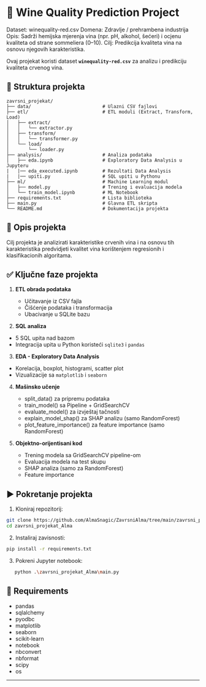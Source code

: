 # 🍷 Wine Quality Prediction Project
Dataset: winequality-red.csv
Domena: Zdravlje / prehrambena industrija
Opis: Sadrži hemijska mjerenja vina (npr. pH, alkohol, šećeri) i ocjenu kvaliteta od strane sommeliera (0–10).
Cilj: Predikcija kvaliteta vina na osnovu njegovih karakteristika.

Ovaj projekat koristi dataset **`winequality-red.csv`** za analizu i predikciju kvaliteta crvenog vina.

## 📁 Struktura projekta

```
zavrsni_projekat/
├── data/                          # Ulazni CSV fajlovi
├── etl/                           # ETL moduli (Extract, Transform, Load)
│   ├── extract/
│   │   └── extractor.py
│   ├── transform/
│   │   └── transformer.py
│   └── load/
│       └── loader.py
├── analysis/                      # Analiza podataka
│   ├── eda.ipynb                  # Exploratory Data Analysis u Jupyteru
|   |── eda_executed.ipynb         # Rezultati Data Analysis
|   |── upiti.py                   # SQL upiti u Pythonu
├── ml/                            # Machine Learning modul
│   ├── model.py                   # Trening i evaluacija modela
│   └── train_model.ipynb          # ML Notebook
├── requirements.txt               # Lista biblioteka
├── main.py                        # Glavna ETL skripta
└── README.md                      # Dokumentacija projekta
```

## 📌 Opis projekta

Cilj projekta je analizirati karakteristike crvenih vina i na osnovu tih karakteristika predvidjeti kvalitet vina korištenjem regresionih i klasifikacionih algoritama.

## ✅ Ključne faze projekta

1. **ETL obrada podataka**
   - Učitavanje iz CSV fajla
   - Čišćenje podataka i transformacija
   - Ubacivanje u SQLite bazu

 2. **SQL analiza**
   - 5 SQL upita nad bazom
   - Integracija upita u Python koristeći `sqlite3` i `pandas`

 3. **EDA - Exploratory Data Analysis**
   - Korelacija, boxplot, histogrami, scatter plot
   - Vizualizacije sa `matplotlib` i `seaborn`

4. **Mašinsko učenje**
    - split_data() za pripremu podataka
    - train_model() sa Pipeline + GridSearchCV
    - evaluate_model() za izvještaj tačnosti
    - explain_model_shap() za SHAP analizu (samo RandomForest)
    - plot_feature_importance() za feature importance (samo RandomForest) 

5. **Objektno-orijentisani kod**
   - Trening modela sa GridSearchCV pipeline-om
   - Evaluacija modela na test skupu
   - SHAP analiza (samo za RandomForest)
   - Feature importance

## ▶️ Pokretanje projekta

1. Kloniraj repozitorij:
```bash
git clone https://github.com/AlmaSnagic/ZavrsniAlma/tree/main/zavrsni_projekat_Alma
cd zavrsni_projekat_Alma
```

2. Instaliraj zavisnosti:
```bash
pip install -r requirements.txt
```

3. Pokreni Jupyter notebook:
```bash
   python .\zavrsni_projekat_Alma\main.py
```

## 🔧 Requirements

 - pandas
 - sqlalchemy
 - pyodbc
 - matplotlib
 - seaborn
 - scikit-learn
 - notebook
 - nbconvert
 - nbformat
 - scipy
 - os

---